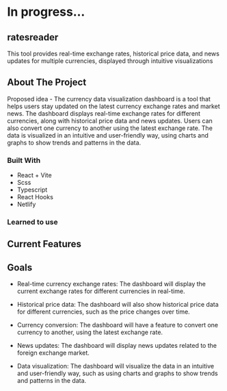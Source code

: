 # In progress...

## ratesreader

This tool provides real-time exchange rates, historical price data, and news updates for multiple currencies, displayed through intuitive visualizations

## About The Project

Proposed idea - The currency data visualization dashboard is a tool that helps users stay updated on the latest currency exchange rates and market news. The dashboard displays real-time exchange rates for different currencies, along with historical price data and news updates. Users can also convert one currency to another using the latest exchange rate. The data is visualized in an intuitive and user-friendly way, using charts and graphs to show trends and patterns in the data.

### Built With

- React + Vite
- Scss
- Typescript
- React Hooks
- Netlify

### Learned to use

## Current Features

## Goals

- Real-time currency exchange rates: The dashboard will display the current exchange rates for different currencies in real-time.

- Historical price data: The dashboard will also show historical price data for different currencies, such as the price changes over time.

- Currency conversion: The dashboard will have a feature to convert one currency to another, using the latest exchange rate.

- News updates: The dashboard will display news updates related to the foreign exchange market.

- Data visualization: The dashboard will visualize the data in an intuitive and user-friendly way, such as using charts and graphs to show trends and patterns in the data.
